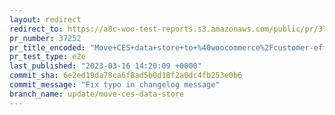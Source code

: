 ```yaml
---
layout: redirect
redirect_to: https://a8c-woo-test-reports.s3.amazonaws.com/public/pr/37252/e2e/index.html
pr_number: 37252
pr_title_encoded: "Move+CES+data+store+to+%40woocommerce%2Fcustomer-effort-score"
pr_test_type: e2e
last_published: "2023-03-16 14:20:09 +0000"
commit_sha: 6e2ed19da78ca6f8ad5b0d18f2a0dc4fb253e0b6
commit_message: "Fix typo in changelog message"
branch_name: update/move-ces-data-store
---
```

